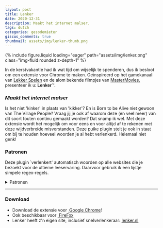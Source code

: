 ```yaml
---
layout: post
title: Lenker
date: 2020-12-31
description: Maakt het internet malser.
tags: dutch
categories: gesodemieter
giscus_comments: true
thumbnail: assets/img/lenker-thumb.png
---
```


{% include figure.liquid loading="eager" path="assets/img/lenker.png" class="img-fluid rounded z-depth-1" %}

In de kerstvakantie had ik wat tijd om wijselijk te spenderen, dus ik besloot om een extensie voor Chrome te maken. Geïnspireerd op het gamekanaal van [Lekker Spelen](http://speedrunners.nl/) en de alom bekende filmpjes van [MasterMovies](http://www.mastermovies.nl/), presenteer ik u: **Lenker**™.


### _Maakt het internet malser_

Is het niet 'kinker' in plaats van 'kikker'? En is Born to be Alive niet gewoon van The Village People? Vraag jij je ook af waarom deze (en veel meer) van dit soort fouten continu gemaakt worden? Dat snamp ik wel. Met deze extensie wordt het mogelijk om voor eens en voor altijd af te rekenen met deze wijdverbreide misverstanden. Deze puike plugin stelt je ook in staat om bij te houden hoeveel woorden je al hebt verlenkerd. Helemaal niet genk!

### Patronen
Deze plugin `verlenkert' automatisch woorden op alle websites die je bezoekt voor de ultieme leeservaring. Daarvoor gebruik ik een lijstje simpele regex-regels.
<details>
<summary>Patronen</summary> 
<pre><code class="lang-javascript"><span class="hljs-keyword">var</span> dict = {
    <span class="hljs-string">"bloemen\\b"</span>: <span class="hljs-string">"bloempies"</span>,     <span class="hljs-comment">//uitzonderingen</span>
    <span class="hljs-string">"harry potter"</span>:<span class="hljs-string">"Barry Pooter"</span>,
    <span class="hljs-string">"private ryan"</span>: <span class="hljs-string">"Private Henk"</span>,
    <span class="hljs-string">"the matrix"</span>:<span class="hljs-string">"The Meetrix"</span>,
    <span class="hljs-string">"patrick hernandez"</span>: <span class="hljs-string">"The Village People"</span>,
    <span class="hljs-string">"bassie en adriaan"</span>: <span class="hljs-string">"Arie en Bastiaan"</span>,
    <span class="hljs-string">"knight rider"</span>:<span class="hljs-string">"Nicht Rijder"</span>,
    <span class="hljs-string">"eminem"</span>:<span class="hljs-string">"Aminam"</span>,
    <span class="hljs-string">"baywatch"</span>:<span class="hljs-string">"Zeebats"</span>,
    <span class="hljs-string">"(?&lt;=\\w+)kk"</span>: <span class="hljs-string">"nk"</span>,           <span class="hljs-comment">// patronen</span>
    <span class="hljs-string">"(?&lt;=\\w+)ck"</span>: <span class="hljs-string">"nck"</span>,
    <span class="hljs-string">"(?&lt;=\\w+)kje"</span>: <span class="hljs-string">"nkie"</span>,
    <span class="hljs-string">"(?&lt;=\\w+)pje"</span>: <span class="hljs-string">"mpie"</span>,
    <span class="hljs-string">"(?&lt;=\\w+)oek"</span> : <span class="hljs-string">"oenk"</span>,
    <span class="hljs-string">"(?&lt;=\\b[b-df-hj-np-tv-z]+)ut(t?)"</span> : <span class="hljs-string">"unt"</span>,
    <span class="hljs-string">"(?&lt;!aa)(?&lt;=a)dd"</span> : <span class="hljs-string">"nd"</span>,
    <span class="hljs-string">"(?&lt;![aa|\\b\W+])(?&lt;=a)d(?!e)"</span> : <span class="hljs-string">"nd"</span>,
    <span class="hljs-string">"(?&lt;=\\w+)esse\\b"</span> : <span class="hljs-string">"ense"</span>,
    <span class="hljs-string">"(?&lt;=\\b[b-df-hj-np-tv-z]+)arr(?=(y|ie))(?!y\\040pooter)"</span>:<span class="hljs-string">"anr"</span>,
    <span class="hljs-string">"(?&lt;!(bro|ho))(?&lt;=\\b[b-df-hj-np-tv-z]*o)s(s?)\\b"</span> : <span class="hljs-string">"ns"</span>,
    <span class="hljs-string">"(?&lt;=\\w+)ott(?=\\w+)"</span>:<span class="hljs-string">"ont"</span>,
    <span class="hljs-string">"(?&lt;![oO])ok(?!e)"</span>: <span class="hljs-string">"onk"</span>,
    <span class="hljs-string">"(?&lt;=\\b[b-df-hj-np-tv-z]+)ik(?!e)"</span>: <span class="hljs-string">"ink"</span>,
    <span class="hljs-string">"(?&lt;![a])ak(?!e)"</span>: <span class="hljs-string">"ank"</span>,
    <span class="hljs-string">"(?&lt;!([ie]|\\b[gb]))ek(?!e)"</span>: <span class="hljs-string">"enk"</span>,
    <span class="hljs-string">"(?&lt;=\\b[gb])ek(?=\\b)"</span>: <span class="hljs-string">"enk"</span>, <span class="hljs-comment">// wel: gek, niet: gekend</span>
    <span class="hljs-string">"(?&lt;=[aoi])pp"</span> : <span class="hljs-string">"mp"</span>,
    <span class="hljs-string">"(?&lt;=[aoi])(?&lt;!(oo|eo))p(?!e(n|r))"</span> : <span class="hljs-string">"mp"</span>
  };
</code></pre>

</details>

---
### Download
* Download de extensie voor [<i class="fab fa-chrome"></i>  Google Chrome](https://chrome.google.com/webstore/detail/lenker/ankggggimbkoobmifkbglbnegnbndbgn)!
* Ook beschikbaar voor [ <i class="fab fa-firefox"></i>  FireFox](https://addons.mozilla.org/nl/firefox/addon/lenker)
* Lenker heeft z'n eigen site, inclusief snelverlenkeraar: [lenker.nl](http://lenker.nl/)
